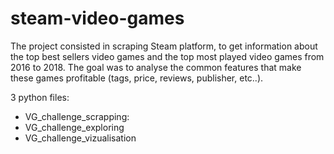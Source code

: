 # steam-video-games
The project consisted in scraping Steam platform, to get information about the top best sellers video games and the top most played video games from 2016 to 2018.
The goal was to analyse the common features that make these games profitable (tags, price, reviews, publisher, etc..).

3 python files:
- VG_challenge_scrapping:
- VG_challenge_exploring
- VG_challenge_vizualisation
